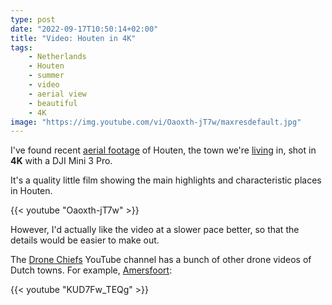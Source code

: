 ```yaml
---
type: post
date: "2022-09-17T10:50:14+02:00"
title: "Video: Houten in 4K"
tags:
    - Netherlands
    - Houten
    - summer
    - video
    - aerial view
    - beautiful
    - 4K
image: "https://img.youtube.com/vi/Oaoxth-jT7w/maxresdefault.jpg"
---
```


I've found recent [aerial footage](https://yktoo.me/qTqAIq) of Houten, the town we're [living](/series/houten) in, shot in **4K** with a DJI Mini 3 Pro.

<!--more-->

It's a quality little film showing the main highlights and characteristic places in Houten.

{{< youtube "Oaoxth-jT7w" >}}

However, I'd actually like the video at a slower pace better, so that the details would be easier to make out.

The [Drone Chiefs](https://yktoo.me/VzyoDW) YouTube channel has a bunch of other drone videos of Dutch towns. For example, [Amersfoort](https://yktoo.me/o7tBoh):

{{< youtube "KUD7Fw_TEQg" >}}
